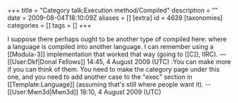 +++
title = "Category talk:Execution method/Compiled"
description = ""
date = 2009-08-04T18:10:09Z
aliases = []
[extra]
id = 4639
[taxonomies]
categories = []
tags = []
+++

I suppose there perhaps ought to be another type of compiled here: where a language is compiled into another language. I can remember using a [[Modula-3]] implementation that worked that way (going to [[C]], IIRC). —[[User:Dkf|Donal Fellows]] 14:45, 4 August 2009 (UTC)
:You can make more if you can think of them. You need to make the category page under this one, and you need to add another case to the "exec" section in [[Template:Language]] (assuming that's still where people want it). --[[User:Mwn3d|Mwn3d]] 18:10, 4 August 2009 (UTC)
